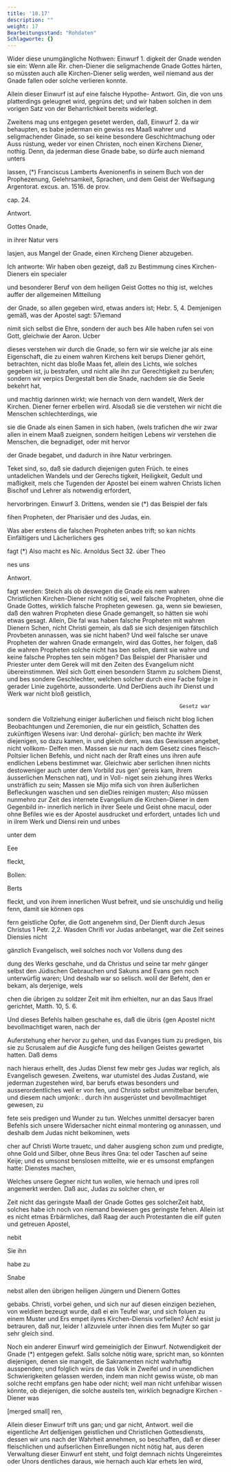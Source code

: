 ```yaml
---
title: '10.17'
description: ""
weight: 17
Bearbeitungsstand: "Rohdaten"
Schlagworte: {}
---
```

<!-- Seite 423 -->

Wider diese unumgängliche Nothwen: Einwurf 1. digkeit der Gnade wenden sie ein: Wenn alle Rir. chen-Diener die seligmachende Gnade Gottes härten, so müssten auch alle Kirchen-Diener selig werden, weil niemand aus der Gnade fallen oder solche verlieren konnte.

Allein dieser Einwurf ist auf eine falsche Hypothe- Antwort. Gin, die von uns platterdings geleugnet wird, gegrúns det; und wir haben solchen in dem vorigen Satz von der Beharrlichkeit bereits widerlegt.

Zweitens mag uns entgegen gesetet werden, daß, Einwurf 2. da wir behaupten, es babe jederman ein gewiss res Maaß wahrer und seligmachender Ginade, so sei keine besondere Geschichtmachung oder Auss rústung, weder vor einen Christen, noch einen Kirchens Diener, nothig. Denn, da jederman diese Gnade babe, so dürfe auch niemand unters

lassen, (*) Franciscus Lamberts Avenionenfis in seinem Buch von der Prophezenung, Gelehrsamkeit, Sprachen, und dem Geist der Weifsagung Argentorat. excus. an. 1516. de prov.

cap. 24.



Antwort.

Gottes
Onade,

in ihrer Natur vers
<!-- Seite 424 -->
lasjen, aus Mangel der Gnade, einen Kircheng Diener abzugeben.

Ich antworte: Wir haben oben gezeigt, daß zu Bestimmung cines Kirchen-Dieners ein specialer

und besonderer Beruf von dem heiligen Geist Gottes no thig ist, welches auffer der allgemeinen Mitteilung

der Gnade, so allen gegeben wird, etwas anders ist; Hebr. 5, 4. Demjenigen gemäß, was der Apostel sagt: 57iemand

nimit sich selbst die Ehre, sondern der auch bes Alle haben rufen sei von Gott, gleichwie der Aaron. Ucber

dieses verstehen wir durch die Gnade, so fern wir sie welche jar als eine Eigenschaft, die zu einem wahren Kirchens keit berups Diener gehört, betrachten, nicht das bloße Maas fet, allein des Lichts, wie solches gegeben ist, ju bestrafen, und nicht alle ihn zur Gerechtigkeit zu berufen; sondern wir verpics Dergestalt ben die Snade, nachdem sie die Seele bekehrt hat,

und machtig darinnen wirkt; wie hernach von dern wandelt, Werk der Kirchen. Diener ferner erbellen wird. Alsodaß sie die verstehen wir nicht die Menschen schlechterdings, wie

sie die Gnade als einen Samen in sich haben, (wels trafichen dhe wir zwar allen in einem Maaß zueignen, sondern heitigen Lebens wir verstehen die Menschen, die begnadiget, oder mit hervor

der Gnade begabet, und dadurch in ihre Natur verbringen.

Teket sind, so, daß sie dadurch diejenigen guten Früch. te eines untadelichen Wandels und der Gerechs tigkeit, Heiligkeit, Gedult und maßigkeit, mels che Tugenden der Apostel bei einem wahren Christs lichen Bischof und Lehrer als notwendig erfordert,

hervorbringen. Einwurf 3. Drittens, wenden sie (*) das Beispiel der fals

fihen Propheten, der Pharisäer und des Judas, ein.

Was aber erstens die falschen Propheten anbes trift; so kan nichts Einfältigers und Lächerlichers ges

fagt (*) Also macht es Nic. Arnoldus Sect 32. úber Theo

nes uns

Antwort.
<!-- Seite 425 -->
 fagt werden: Steich als ob deswegen die Gnade eis
nem wahren Christlichen Kirchen-Diener nicht nötig
sei, weil falsche Propheten, ohne die Gnade Gottes,
wirklich falsche Propheten gewesen. ga, wenn sie
bewiesen, daß den wahren Propheten diese Gnade
gemangelt, so hätten sie wohi etwas gesagt. Allein, Die fal
was haben falsche Propheten mit wahren Dienern Schen, nicht
Christi gemein, als daß sie sich desjenigen fätschlich Provbeten
anınassen, was sie nicht haben? Und weil falsche ser unave
Propheten der wahren Gnade ermangeln, wird das Gottes,
her folgen, daß die wahren Propheten solche nicht has
ben sollen, damit sie wahre und keine falsche Prophes
ten sein mögen? Das Beispiel der Pharisäer und
Priester unter dem Gerek will mit den Zeiten des
Evangelium nicht übereinstimmen. Weil sich Gott
einen besondern Stamm zu solchem Dienst, und bes
sondere Geschlechter, welchen solcher durch eine Facbe
folge in gerader Linie zugehörte, aussonderte. Und DerDiens
auch ihr Dienst und Werk war nicht bloß geistlich,

                                                            Gesetz war
sondern die Vollziehung einiger äußerlichen und fieisch nicht blog
lichen Beobachtungen und Zeremonien, die nur ein geistlich,
Schatten des zukünftigen Wesens ivar: Und derohal- gürlich;
ben machte ihr Werk diejenigen, so dazu kamen, in und gleich
dem, was das Gewissen angebet, nicht vollkom- Delfen
men. Massen sie nur nach dem Gesetz cines fleisch- Poltsier
lichen Befehls, und nicht nach der Rraft eines uns ihren aufe
endlichen Lebens bestimmet war. Gleichwic aber serlichen
ihnen nichts destoweniger auch unter dem Vorbild zus gen' gereis
kam, ihrem áusserlichen Menschen nat), und in Voll- niget sein
 ziehung ihres Werks unsträflich zu sein; Massen sie Mijo mifa
sich von ihren äußerlichen Befleckungen waschen und sen dieDies
reinigen musten; Also müssen nunmehro zur Zeit des internete
Evangelium die Kirchen-Diener in dem Gegenbild in- innerlich
nerlich in ihrer Seele und Geist ohne macul, oder ohne Befiles
wie es der Apostel ausdrucket und erfordert, untades
 lich und in ilrem Werk und Diensi rein und unbes

unter dem

Eee

fleckt,

Bollen:

Berts
<!-- Seite 426 -->
fleckt, und von ihrem innerlichen Wust  befreit, und sie unschuldig und heilig fenn, damit sie können ops

fern geistliche Opfer, die Gott angenehm sind, Der Dienft durch Jesus Christus 1 Petr. 2,2. Wasden Chrifi vor Judas anbelanget, war die Zeit seines Diensies nicht

gänzlich Evangelisch, weil solches noch vor Vollens dung des

dung des Werks geschahe, und da Christus und seine tar mehr gänger selbst den Jüdischen Gebrauchen und Sakuns and Evans gen noch unterwürfig waren; Und deshalb
 war so selisch. wolil der Befeht, den er bekam, als derjenige, wels

chen die übrigen zu soldzer Zeit mit ihm erhielten, nur an das Saus Ifrael gerichtet, Matth. 10, 5. 6.

Und dieses Befehls halben geschahe es, daß die übris {gen Apostel nicht bevollmachtiget waren, nach der

Auferstehung eher hervor zu gehen, und das Evanges tium zu predigen, bis sie zu Scrusalem auf die Ausgicfe fung des heiligen Geistes gewartet hatten. Daß dems

nach hieraus erhellt, des Judas Dienst few mebr ges Judas war reglich, als Evangelisch gewesen. Zweitens, war utumistel des Judas Zustand, wie jederman zugestehen wird, bar berufs etwas besonders und ausserordentliches weil er von fen, und Christo selbst unmittelbar berufen, und diesem nach umjonk: . durch ihn ausgerüstet und bevollmachtiget gewesen, zu

fete seis predigen und Wunder zu tun. Welches unmittel dersacyer baren Befehls sich unsere Widersacher nicht einmal montering og anınassen, und deshalb dem Judas nicht beikominen, wets

cher auf Christi Worte trauetc, und daher ausgieng schon zum und predigte, ohne Gold und Silber, ohne Beus ihres Gna: tel oder Taschen auf seine Keije; und es umsonst benslosen mitteilte, wie er es umsonst empfangen hatte: Dienstes machen,

Welches unsere Gegner nicht tun wollen, wie hernach und ipres roll angemerkt werden. Daß auc, Judas zu solcher chen, er

Zeit nicht das geringste Maaß der Gnade Gottes ges solcherZeit habt, solches habe ich noch von niemand bewiesen ges geringste fehen. Allein ist es nicht etmas Erbärmliches, daß Raag der auch Protestanten die eilf guten und getreuen Apostel,

nebit

Sie ihn

habe zu

Snabe
<!-- Seite 427 -->

nebst allen den übrigen heiligen Jüngern und Dienern Gottes

gebabs. Christi, vorbei gehen, und sich nur auf diesen einzigen beziehen, von weldiem bezeugt wurde, daß ei ein Teufel war, und sich foluen zu einem Muster und Ers empet ilyres Kirchen-Diensis vorfiellen? Ách! esist ju betrauren, daß nur, leider ! allzuviele unter ihnen dies fem Mujter so gar sehr gleich sind.

Noch ein anderer Einwurf wird gemeiniglich der Einwurf. Notwendigkeit der Gnade (*) entgegen gefekt. Salls solche nötig ware, spricht man, so könnten diejenigen, denen sie mangelt, die Sakramenten nicht wahrhaftig ausspenden; und folglich würs de das Volk in Zweifel und in unendlichen Schwierigkeiten gelassen werden, indem man nicht gewiss wüste, ob man solche recht empfans gen habe oder nicht; weil man nicht unfehibar wissen könnte, ob diejenigen, die solche austeils ten, wirklich begnadigre Kirchen - Diener was

[merged small]
ren,

Allein dieser Einwurf trift uns gan; und gar nicht, Antwort. weil die eigentliche Art deßjenigen geistlichen und Christlichen Gottesdiensts, dessen wir uns nach der Wahrheit annehmen, so beschaffen, daß er dieser fleischlichen und aufserlichen Einreßungen nicht nötig hat, aus deren Verwaltung dieser Einwurf ent steht, und folgt demnach nichts Ungereimtes oder Unors dentliches daraus, wie hernach auch klar erhets len wird,
